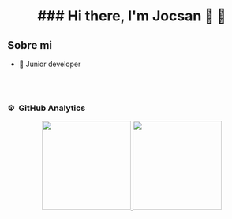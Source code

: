 

<div align="center">
<h1 align="center">### Hi there, I'm Jocsan 👋 👋</h1>
</div>




## Sobre mi

- 📲 Junior developer
<br>
                                                                     
</div>

<br>

### ⚙️ &nbsp;GitHub Analytics

<p align="center">
<a href="https://github.com/ArisGuimera">
  <img height="180em" src="https://github-readme-stats-eight-theta.vercel.app/api?username=JocsanPerezC&show_icons=true&theme=algolia&include_all_commits=true&count_private=true"/>
  <img height="180em" src="https://github-readme-stats-eight-theta.vercel.app/api/top-langs/?username=JocsanPerezC&layout=compact&langs_count=8&theme=algolia"/>
</a>
</p>
